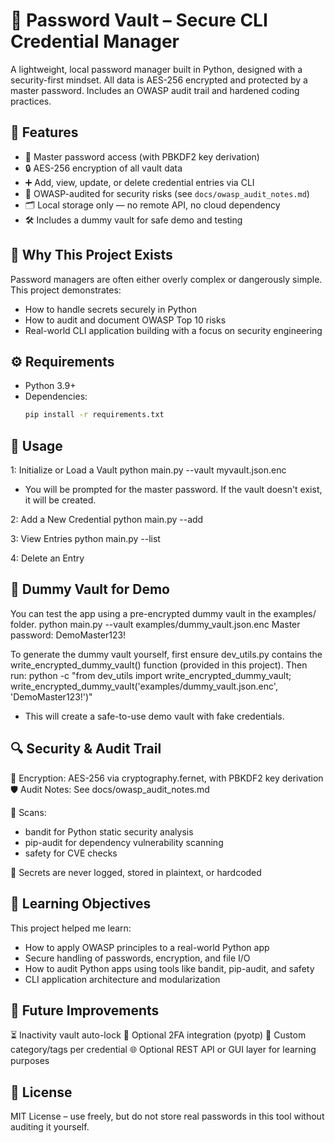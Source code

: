 # 🔐 Password Vault – Secure CLI Credential Manager

A lightweight, local password manager built in Python, designed with a security-first mindset. All data is AES-256 encrypted and protected by a master password. Includes an OWASP audit trail and hardened coding practices.

## 📌 Features

- 🔐 Master password access (with PBKDF2 key derivation)
- 🔒 AES-256 encryption of all vault data
- ➕ Add, view, update, or delete credential entries via CLI
- 🧪 OWASP-audited for security risks (see `docs/owasp_audit_notes.md`)
- 🗂️ Local storage only — no remote API, no cloud dependency
- 🛠️ Includes a dummy vault for safe demo and testing

## 🧠 Why This Project Exists

Password managers are often either overly complex or dangerously simple. This project demonstrates:
- How to handle secrets securely in Python
- How to audit and document OWASP Top 10 risks
- Real-world CLI application building with a focus on security engineering

## ⚙️ Requirements

- Python 3.9+
- Dependencies:
  ```bash
  pip install -r requirements.txt

## 🚀 Usage

1: Initialize or Load a Vault
python main.py --vault myvault.json.enc
- You will be prompted for the master password. If the vault doesn't exist, it will be created.

2: Add a New Credential
python main.py --add

3: View Entries
python main.py --list

4: Delete an Entry

## 🧪 Dummy Vault for Demo
You can test the app using a pre-encrypted dummy vault in the examples/ folder.
python main.py --vault examples/dummy_vault.json.enc
Master password: DemoMaster123!

To generate the dummy vault yourself, first ensure dev_utils.py contains the write_encrypted_dummy_vault() function (provided in this project). Then run:
python -c "from dev_utils import write_encrypted_dummy_vault; write_encrypted_dummy_vault('examples/dummy_vault.json.enc', 'DemoMaster123!')"
- This will create a safe-to-use demo vault with fake credentials.

## 🔍 Security & Audit Trail
🔐 Encryption: AES-256 via cryptography.fernet, with PBKDF2 key derivation
🛡️ Audit Notes: See docs/owasp_audit_notes.md

🧪 Scans:
- bandit for Python static security analysis
- pip-audit for dependency vulnerability scanning
- safety for CVE checks

🚫 Secrets are never logged, stored in plaintext, or hardcoded

## 🧠 Learning Objectives
This project helped me learn:
- How to apply OWASP principles to a real-world Python app
- Secure handling of passwords, encryption, and file I/O
- How to audit Python apps using tools like bandit, pip-audit, and safety
- CLI application architecture and modularization

## 🏁 Future Improvements
⏳ Inactivity vault auto-lock
🔐 Optional 2FA integration (pyotp)
🧩 Custom category/tags per credential
🌐 Optional REST API or GUI layer for learning purposes

## 📜 License
MIT License – use freely, but do not store real passwords in this tool without auditing it yourself.
